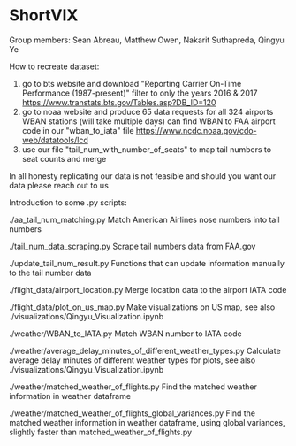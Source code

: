 # ShortVIX
Group members: Sean Abreau, Matthew Owen, Nakarit Suthapreda, Qingyu Ye

How to recreate dataset:
1) go to bts website and download "Reporting Carrier On-Time Performance (1987-present)" filter to only the years 2016 & 2017
  https://www.transtats.bts.gov/Tables.asp?DB_ID=120
2) go to noaa website and produce 65 data requests for all 324 airports WBAN stations (will take multiple days) can find WBAN to FAA airport code in our "wban_to_iata" file
   https://www.ncdc.noaa.gov/cdo-web/datatools/lcd
3) use our file "tail_num_with_number_of_seats" to map tail numbers to seat counts and merge

In all honesty replicating our data is not feasible and should you want our data please reach out to us

Introduction to some .py scripts:

./aa_tail_num_matching.py
Match American Airlines nose numbers into tail numbers

./tail_num_data_scraping.py
Scrape tail numbers data from FAA.gov

./update_tail_num_result.py
Functions that can update information manually to the tail number data

./flight_data/airport_location.py
Merge location data to the airport IATA code

./flight_data/plot_on_us_map.py
Make visualizations on US map, see also ./visualizations/Qingyu_Visualization.ipynb

./weather/WBAN_to_IATA.py
Match WBAN number to IATA code

./weather/average_delay_minutes_of_different_weather_types.py
Calculate average delay minutes of different weather types for plots, see also ./visualizations/Qingyu_Visualization.ipynb

./weather/matched_weather_of_flights.py
Find the matched weather information in weather dataframe

./weather/matched_weather_of_flights_global_variances.py
Find the matched weather information in weather dataframe, using global variances, slightly faster than matched_weather_of_flights.py

